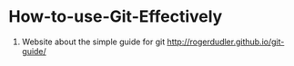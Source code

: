 # How-to-use-Git-Effectively
1. Website about the simple guide for git
http://rogerdudler.github.io/git-guide/
